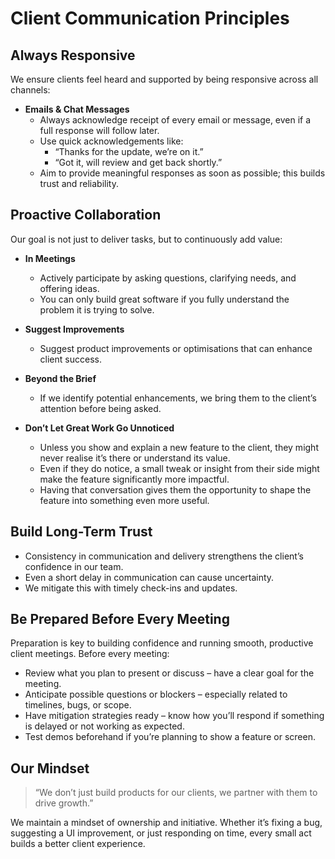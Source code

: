 # Client Communication Principles


## Always Responsive

We ensure clients feel heard and supported by being responsive across all channels:

- **Emails & Chat Messages**
  - Always acknowledge receipt of every email or message, even if a full response will follow later.
  - Use quick acknowledgements like:
    - “Thanks for the update, we’re on it.”
    - “Got it, will review and get back shortly.”
  - Aim to provide meaningful responses as soon as possible; this builds trust and reliability.


## Proactive Collaboration

Our goal is not just to deliver tasks, but to continuously add value:

- **In Meetings**
  - Actively participate by asking questions, clarifying needs, and offering ideas.
  - You can only build great software if you fully understand the problem it is trying to solve.

- **Suggest Improvements**
  - Suggest product improvements or optimisations that can enhance client success.

- **Beyond the Brief**
  - If we identify potential enhancements, we bring them to the client’s attention before being asked.

- **Don’t Let Great Work Go Unnoticed**
  - Unless you show and explain a new feature to the client, they might never realise it’s there or understand its value.
  - Even if they do notice, a small tweak or insight from their side might make the feature significantly more impactful.
  - Having that conversation gives them the opportunity to shape the feature into something even more useful.


## Build Long-Term Trust

- Consistency in communication and delivery strengthens the client’s confidence in our team.
- Even a short delay in communication can cause uncertainty.
- We mitigate this with timely check-ins and updates.


## Be Prepared Before Every Meeting

Preparation is key to building confidence and running smooth, productive client meetings. Before every meeting:

- Review what you plan to present or discuss – have a clear goal for the meeting.
- Anticipate possible questions or blockers – especially related to timelines, bugs, or scope.
- Have mitigation strategies ready – know how you’ll respond if something is delayed or not working as expected.
- Test demos beforehand if you’re planning to show a feature or screen.


## Our Mindset

> “We don’t just build products for our clients, we partner with them to drive growth.”

We maintain a mindset of ownership and initiative. Whether it’s fixing a bug, suggesting a UI improvement, or just responding on time, every small act builds a better client experience.